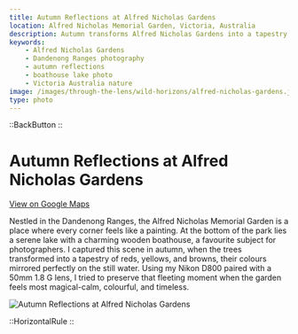 ```yaml
---
title: Autumn Reflections at Alfred Nicholas Gardens
location: Alfred Nicholas Memorial Garden, Victoria, Australia
description: Autumn transforms Alfred Nicholas Gardens into a tapestry of colour. See the iconic boathouse reflected on the lake in this serene seasonal shot.
keywords:
    - Alfred Nicholas Gardens
    - Dandenong Ranges photography
    - autumn reflections
    - boathouse lake photo
    - Victoria Australia nature
image: /images/through-the-lens/wild-horizons/alfred-nicholas-gardens.jpg
type: photo
---
```


::BackButton
::

# Autumn Reflections at Alfred Nicholas Gardens

<a href="https://www.google.com/maps/search/?api=1&query=Alfred+Nicholas+Memorial+Garden,+Victoria,+Australia" target="_blank" rel="noopener noreferrer">View on Google Maps</a>

Nestled in the Dandenong Ranges, the Alfred Nicholas Memorial Garden is a place where every corner feels like a painting. At the bottom of the park lies a serene lake with a charming wooden boathouse, a favourite subject for photographers. I captured this scene in autumn, when the trees transformed into a tapestry of reds, yellows, and browns, their colours mirrored perfectly on the still water. Using my Nikon D800 paired with a 50mm 1.8 G lens, I tried to preserve that fleeting moment when the garden feels most magical-calm, colourful, and timeless.

![Autumn Reflections at Alfred Nicholas Gardens](/images/through-the-lens/wild-horizons/alfred-nicholas-gardens.jpg)

<div class="mb-8"></div>

::HorizontalRule
::
